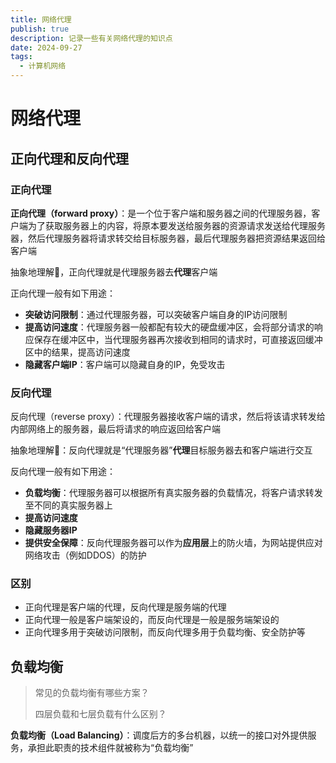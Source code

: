 ```yaml
---
title: 网络代理
publish: true
description: 记录一些有关网络代理的知识点
date: 2024-09-27
tags:
  - 计算机网络
---
```




# 网络代理

## 正向代理和反向代理

### 正向代理

**正向代理（forward proxy）**：是一个位于客户端和服务器之间的代理服务器，客户端为了获取服务器上的内容，将原本要发送给服务器的资源请求发送给代理服务器，然后代理服务器将请求转交给目标服务器，最后代理服务器把资源结果返回给客户端

抽象地理解🌟，正向代理就是代理服务器去**代理**客户端

正向代理一般有如下用途：

- **突破访问限制**：通过代理服务器，可以突破客户端自身的IP访问限制
- **提高访问速度**：代理服务器一般都配有较大的硬盘缓冲区，会将部分请求的响应保存在缓冲区中，当代理服务器再次接收到相同的请求时，可直接返回缓冲区中的结果，提高访问速度
- **隐藏客户端IP**：客户端可以隐藏自身的IP，免受攻击

### 反向代理

反向代理（reverse proxy）：代理服务器接收客户端的请求，然后将该请求转发给内部网络上的服务器，最后将请求的响应返回给客户端

抽象地理解🌟：反向代理就是“代理服务器”**代理**目标服务器去和客户端进行交互

反向代理一般有如下用途：

- **负载均衡**：代理服务器可以根据所有真实服务器的负载情况，将客户请求转发至不同的真实服务器上
- **提高访问速度**
- **隐藏服务器IP**
- **提供安全保障**：反向代理服务器可以作为**应用层**上的防火墙，为网站提供应对网络攻击（例如DDOS）的防护

### 区别

- 正向代理是客户端的代理，反向代理是服务端的代理
- 正向代理一般是客户端架设的，而反向代理是一般是服务端架设的
- 正向代理多用于突破访问限制，而反向代理多用于负载均衡、安全防护等

## 负载均衡

> 常见的负载均衡有哪些方案？
>
> 四层负载和七层负载有什么区别？

**负载均衡（Load Balancing）**：调度后方的多台机器，以统一的接口对外提供服务，承担此职责的技术组件就被称为“负载均衡”